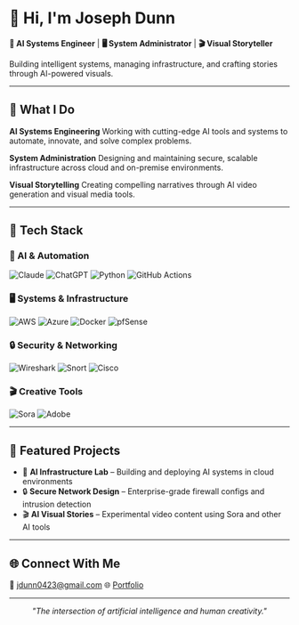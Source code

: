 # 👋 Hi, I'm Joseph Dunn

**🤖 AI Systems Engineer** | **🖥️ System Administrator** | **🎬 Visual Storyteller**

Building intelligent systems, managing infrastructure, and crafting stories through AI-powered visuals.

---

## 🚀 What I Do

**AI Systems Engineering**
Working with cutting-edge AI tools and systems to automate, innovate, and solve complex problems.

**System Administration**
Designing and maintaining secure, scalable infrastructure across cloud and on-premise environments.

**Visual Storytelling**
Creating compelling narratives through AI video generation and visual media tools.

---

## 🧰 Tech Stack

### 🤖 AI & Automation
![Claude](https://img.shields.io/badge/Claude-191919?style=for-the-badge&logo=anthropic&logoColor=white)
![ChatGPT](https://img.shields.io/badge/ChatGPT-412991?style=for-the-badge&logo=openai&logoColor=white)
![Python](https://img.shields.io/badge/Python-3776AB?style=for-the-badge&logo=python&logoColor=white)
![GitHub Actions](https://img.shields.io/badge/GitHub%20Actions-2088FF?style=for-the-badge&logo=githubactions&logoColor=white)

### 🖥️ Systems & Infrastructure
![AWS](https://img.shields.io/badge/AWS-232F3E?style=for-the-badge&logo=amazonaws&logoColor=white)
![Azure](https://img.shields.io/badge/Azure-0078D4?style=for-the-badge&logo=microsoftazure&logoColor=white)
![Docker](https://img.shields.io/badge/Docker-2496ED?style=for-the-badge&logo=docker&logoColor=white)
![pfSense](https://img.shields.io/badge/pfSense-003366?style=for-the-badge&logo=pfSense&logoColor=white)

### 🔒 Security & Networking
![Wireshark](https://img.shields.io/badge/Wireshark-007ACC?style=for-the-badge&logo=wireshark&logoColor=white)
![Snort](https://img.shields.io/badge/Snort-CC0000?style=for-the-badge&logo=snort&logoColor=white)
![Cisco](https://img.shields.io/badge/Cisco-1D1D1D?style=for-the-badge&logo=cisco&logoColor=white)

### 🎬 Creative Tools
![Sora](https://img.shields.io/badge/Sora-000000?style=for-the-badge)
![Adobe](https://img.shields.io/badge/Adobe-FF0000?style=for-the-badge&logo=adobe&logoColor=white)

---

## 📂 Featured Projects
- 🤖 **AI Infrastructure Lab** – Building and deploying AI systems in cloud environments
- 🔒 **Secure Network Design** – Enterprise-grade firewall configs and intrusion detection
- 🎬 **AI Visual Stories** – Experimental video content using Sora and other AI tools

---

## 🌐 Connect With Me
📧 jdunn0423@gmail.com
🌐 [Portfolio](https://joedunn123456789.github.io/joedunn123456789)

---

<p align="center">
<em>"The intersection of artificial intelligence and human creativity."</em>
</p>
